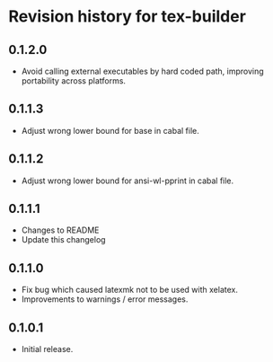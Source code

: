 # Revision history for tex-builder

0.1.2.0
---
* Avoid calling external executables by hard coded path,
  improving portability across platforms.

0.1.1.3
---
* Adjust wrong lower bound for base in cabal file.

0.1.1.2
---
* Adjust wrong lower bound for ansi-wl-pprint in cabal file.

0.1.1.1
---
* Changes to README
* Update this changelog

0.1.1.0
---
* Fix bug which caused latexmk not to be used with xelatex.
* Improvements to warnings / error messages.

0.1.0.1
---
* Initial release.
